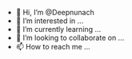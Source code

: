 - 👋 Hi, I’m @Deepnunach
- 👀 I’m interested in ...
- 🌱 I’m currently learning ...
- 💞️ I’m looking to collaborate on ...
- 📫 How to reach me ...

<!---
Deepnunach/Deepnunach is a ✨ special ✨ repository because its `README.md` (this file) appears on your GitHub profile.
You can click the Preview link to take a look at your changes.
--->

